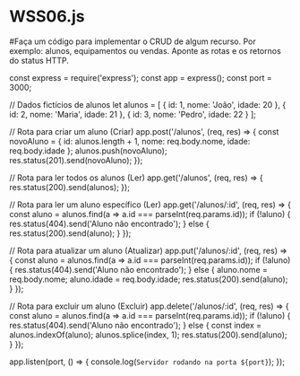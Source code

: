 # WSS06.js
#Faça um código para implementar o CRUD de algum recurso. Por exemplo: alunos, equipamentos ou vendas. Aponte as rotas e os retornos do status HTTP.

const express = require('express');
const app = express();
const port = 3000;

// Dados fictícios de alunos
let alunos = [
  { id: 1, nome: 'João', idade: 20 },
  { id: 2, nome: 'Maria', idade: 21 },
  { id: 3, nome: 'Pedro', idade: 22 }
];

// Rota para criar um aluno (Criar)
app.post('/alunos', (req, res) => {
  const novoAluno = {
    id: alunos.length + 1,
    nome: req.body.nome,
    idade: req.body.idade
  };
  alunos.push(novoAluno);
  res.status(201).send(novoAluno);
});

// Rota para ler todos os alunos (Ler)
app.get('/alunos', (req, res) => {
  res.status(200).send(alunos);
});

// Rota para ler um aluno específico (Ler)
app.get('/alunos/:id', (req, res) => {
  const aluno = alunos.find(a => a.id === parseInt(req.params.id));
  if (!aluno) {
    res.status(404).send('Aluno não encontrado');
  } else {
    res.status(200).send(aluno);
  }
});

// Rota para atualizar um aluno (Atualizar)
app.put('/alunos/:id', (req, res) => {
  const aluno = alunos.find(a => a.id === parseInt(req.params.id));
  if (!aluno) {
    res.status(404).send('Aluno não encontrado');
  } else {
    aluno.nome = req.body.nome;
    aluno.idade = req.body.idade;
    res.status(200).send(aluno);
  }
});

// Rota para excluir um aluno (Excluir)
app.delete('/alunos/:id', (req, res) => {
  const aluno = alunos.find(a => a.id === parseInt(req.params.id));
  if (!aluno) {
    res.status(404).send('Aluno não encontrado');
  } else {
    const index = alunos.indexOf(aluno);
    alunos.splice(index, 1);
    res.status(200).send(aluno);
  }
});

app.listen(port, () => {
  console.log(`Servidor rodando na porta ${port}`);
});
